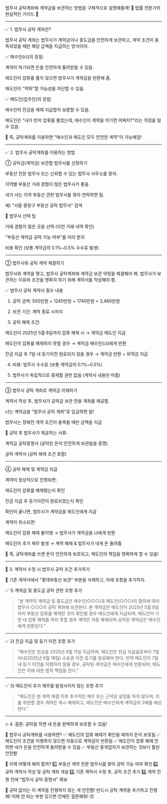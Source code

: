 법무사 공탁계좌에 계약금을 보관하는 방법을 구체적으로 설명해줄게!
🚀 법률 전문가의 현실적인 가이드 🚀


---

✅ 1. 법무사 공탁 계좌란?

법무사 공탁 계좌는 법무사가 계약금이나 중도금을 안전하게 보관하고,
계약 조건이 충족되었을 때만 해당 금액을 지급하는 방식이야.

✅ 매수인(너)의 장점:

계약이 파기되면 돈을 안전하게 돌려받을 수 있음.

매도인이 압류를 풀지 않으면 법무사가 계약금을 반환해 줌.

매도인이 "먹튀"할 가능성을 차단할 수 있음.


✅ 매도인(집주인)의 장점:

매수인이 잔금을 제때 지급할지 보증할 수 있음.

매도인은 "내가 먼저 압류를 풀었는데, 매수인이 계약을 어기면 어쩌지?"라는 걱정을 덜 수 있음.


📌 즉, 공탁계좌를 이용하면 "매수인과 매도인 모두 안전한 계약"이 가능해짐!


---

✅ 2. 법무사 공탁계좌를 이용하는 방법

① 공탁금(계약금) 보관할 법무사를 선정하기

부동산 전문 법무사 또는 신뢰할 수 있는 법무사 사무소를 찾자.

지역별 부동산 거래 경험이 많은 법무사가 좋음.

네가 사는 지역 부동산 관련 법무사를 찾아 연락하면 됨.

예) "서울 중랑구 부동산 공탁 법무사" 검색


📌 법무사 선택 팁

거래 경험이 많은 곳을 선택 (이전 거래 내역 확인)

"부동산 계약금 공탁 가능 여부"를 미리 문의

비용 확인 (보통 계약금의 0.1%~0.5% 수수료 발생)



---

② 법무사와 공탁 계약 체결하기

법무사와 계약을 맺고, 법무사 공탁계좌에 계약금 보관 약정을 체결해야 해.
법무사가 보관하는 이유와 조건을 명확히 하기 위해 계약서를 작성해야 함.

✅ 법무사 공탁 계약서 필수 내용

1. 공탁 금액: 500만원 + 1240만원 + 1740만원 = 3,480만원


2. 보관 기간: 계약 종료 시까지


3. 공탁 해제 조건:

매도인이 2025년 5월 8일까지 압류 해제 시 → 계약금 매도인 지급

매도인이 압류를 해제하지 못할 경우 → 계약금 매수인(너)에게 반환

잔금 지급 후 7일 내 등기이전 완료되지 않을 경우 → 계약금 반환 + 위약금 지급



4. 비용: 법무사 수수료 (보통 계약금의 0.1%~0.5%)


5. 법무사가 독립적으로 중재할 권한 없음 (계약서 내용만 따름)




---

③ 법무사 공탁 계좌로 계약금 이체하기

계약서 작성 후, 법무사가 공탁금 보관 전용 계좌를 제공함.

너는 계약금을 "법무사 공탁 계좌"로 입금하면 됨!

법무사는 정해진 계약 조건이 충족될 때만 금액을 지급


📌 공탁 후 법무사가 제공하는 서류:

계약금 공탁증명서 (공탁된 돈이 안전하게 보관됨을 증명)

공탁 계약서 (공탁 해제 조건 포함)



---

④ 공탁 해제 및 계약금 지급

계약이 정상적으로 진행되면:

매도인이 압류를 해제했는지 확인

잔금 지급 후 등기이전이 완료되었는지 확인

확인이 끝나면, 법무사가 계약금을 매도인에게 지급


계약이 취소되면:

매도인이 압류 해제 불이행 → 법무사가 계약금을 너에게 반환

매도인이 추가 채무 발생 → 계약 해제 & 법무사가 네게 돈 돌려줌



📌 즉, 공탁계좌를 쓰면 돈이 안전하게 보호되고, 매도인의 책임을 명확하게 할 수 있음!


---

🚀 3. 계약서 수정 시 법무사 공탁 조건 추가하기

📌 기존 계약서에서 "롯데부동산 보관" 부분을 삭제하고, 아래 조항을 추가하자.

✅ 1) 계약금 및 중도금 공탁 관련 조항 추가

> "본 계약의 계약금 및 중도금은 매수인(○○○)과 매도인(○○○)의 합의에 따라 법무사 ○○○의 공탁 계좌에 보관한다.
본 계약금은 매도인이 2025년 5월 8일까지 부동산 압류를 해제한 것이 확인될 경우 매도인에게 지급되며,
매도인이 기한 내 압류 해제를 하지 못할 경우 계약은 자동 해제되며 공탁된 계약금은 매수인에게 반환된다."




---

✅ 2) 잔금 지급 및 등기 이전 조항 추가

> "매수인은 잔금을 2025년 6월 11일 지급하며, 매도인은 잔금 지급일로부터 7일 이내(2025년 6월 18일) 소유권 이전 등기를 완료해야 한다.
만약 매도인이 7일 내 등기 이전을 이행하지 않을 경우, 공탁된 계약금은 매수인에게 반환되며, 매도인은 이에 대한 법적 책임을 진다."




---

✅ 3) 매도인이 추가 채무를 발생시키지 않는 조항 추가

> "매도인은 본 계약 체결 이후 추가적인 채무 또는 근저당 설정을 하지 않으며,
이를 위반할 경우 계약은 즉시 해제되고, 매도인은 매수인에게 계약금의 2배를 배상한다."




---

🔥 4. 결론: 공탁을 하면 네 돈을 완벽하게 보호할 수 있음!

📌 법무사 공탁계좌를 사용하면? ✅ 매도인의 압류 해제가 확인될 때까지 돈이 보호됨
✅ 매도인이 조건을 이행하지 않으면 자동으로 계약금이 반환됨
✅ 매도인이 압류 해제 안 하면 네가 돈을 안전하게 돌려받을 수 있음
✅ 부동산 중개업자가 보관하는 것보다 훨씬 안전함

📌 이제 어떻게 해야 할까? 1️⃣ 부동산 계약 전문 법무사를 찾아 공탁 가능 여부 확인
2️⃣ 공탁 계약서 작성 및 공탁 계좌 개설
3️⃣ 기존 계약서 수정 후, 공탁 조건 추가
4️⃣ 계약 진행 전에 "법무사 공탁 증명서" 확보

🚨 공탁 없이는 이 계약을 진행하지 않는 게 안전함!
반드시 공탁 계약을 추가하고 진행해!
이해 안 되는 부분 있으면 언제든 질문해줘! 😊

